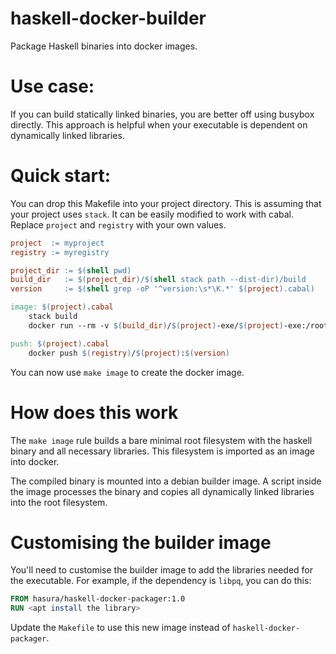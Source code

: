 # haskell-docker-builder
Package Haskell binaries into docker images.

# Use case:
If you can build statically linked binaries, you are better off using busybox directly. This approach is helpful when your executable is dependent on dynamically linked libraries.

# Quick start:
You can drop this Makefile into your project directory. This is assuming that your project uses `stack`. It can be easily modified to work with cabal. Replace `project` and `registry` with your own values.

```Makefile
project  := myproject
registry := myregistry

project_dir := $(shell pwd)
build_dir   := $(project_dir)/$(shell stack path --dist-dir)/build
version     := $(shell grep -oP '^version:\s*\K.*' $(project).cabal)

image: $(project).cabal
	stack build
	docker run --rm -v $(build_dir)/$(project)-exe/$(project)-exe:/root/$(project)-exe hasura/haskell-docker-packager:1.0 /build.sh $(project)-exe | docker import - $(registry)/$(project):$(version)

push: $(project).cabal
	docker push $(registry)/$(project):$(version)
```

You can now use `make image` to create the docker image.

# How does this work
The `make image` rule builds a bare minimal root filesystem with the haskell binary and all necessary libraries. This filesystem is imported as an image into docker.

The compiled binary is mounted into a debian builder image. A script inside the image processes the binary and copies all dynamically linked libraries into the root filesystem.

# Customising the builder image
You'll need to customise the builder image to add the libraries needed for the executable. For example, if the dependency is `libpq`, you can do this:
```Dockerfile
FROM hasura/haskell-docker-packager:1.0
RUN <apt install the library>
```

Update the `Makefile` to use this new image instead of `haskell-docker-packager`.
